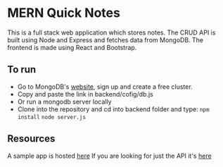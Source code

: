 # MERN Quick Notes
This is a full stack web application which stores notes.
The CRUD API is built using Node and Express and fetches data from MongoDB. The frontend is made using React and Bootstrap.
## To run
- Go to MongoDB's [website](https://www.mongodb.com/cloud/atlas), sign up and create a free cluster.
- Copy and paste the link in backend/cofig/db.js
- Or run a mongodb server locally
- Clone into the repository and cd into backend folder and type:
`npm install`
`node server.js `
## Resources
A sample app is hosted [here](http://mysterious-temple-93645.herokuapp.com/)
If you are looking for just the API it's [here](https://ancient-cliffs-17030.herokuapp.com/notes)
